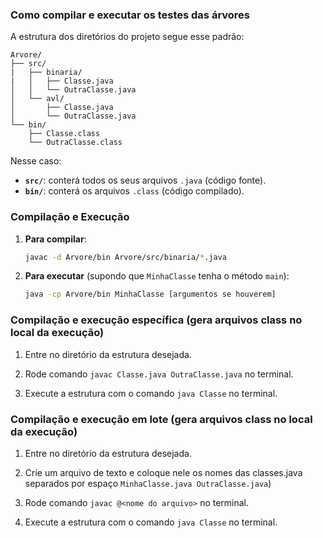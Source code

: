 ### Como compilar e executar os testes das árvores

A estrutura dos diretórios do projeto segue esse padrão: 

```
Arvore/
├── src/
|   ├── binaria/
|   │   ├── Classe.java
│   │   └── OutraClasse.java
│   └── avl/
│       ├── Classe.java
│       └── OutraClasse.java
└── bin/
    ├── Classe.class
    └── OutraClasse.class
```

Nesse caso:

- **`src/`**: conterá todos os seus arquivos `.java` (código fonte).
- **`bin/`**: conterá os arquivos `.class` (código compilado).

### Compilação e Execução

1. **Para compilar**:
   ```bash
   javac -d Arvore/bin Arvore/src/binaria/*.java
   ```

2. **Para executar** (supondo que `MinhaClasse` tenha o método `main`):
   ```bash
   java -cp Arvore/bin MinhaClasse [argumentos se houverem]
   ```

### Compilação e execução específica (gera arquivos class no local da execução)

1. Entre no diretório da estrutura desejada.

2. Rode comando `javac Classe.java OutraClasse.java` no terminal.

3. Execute a estrutura com o comando `java Classe` no terminal.


### Compilação e execução em lote (gera arquivos class no local da execução)

1. Entre no diretório da estrutura desejada.

2. Crie um arquivo de texto e coloque nele os nomes das classes.java separados por espaço `MinhaClasse.java OutraClasse.java`)

3. Rode comando `javac @<nome do arquivo>` no terminal. 

4. Execute a estrutura com o comando `java Classe` no terminal.